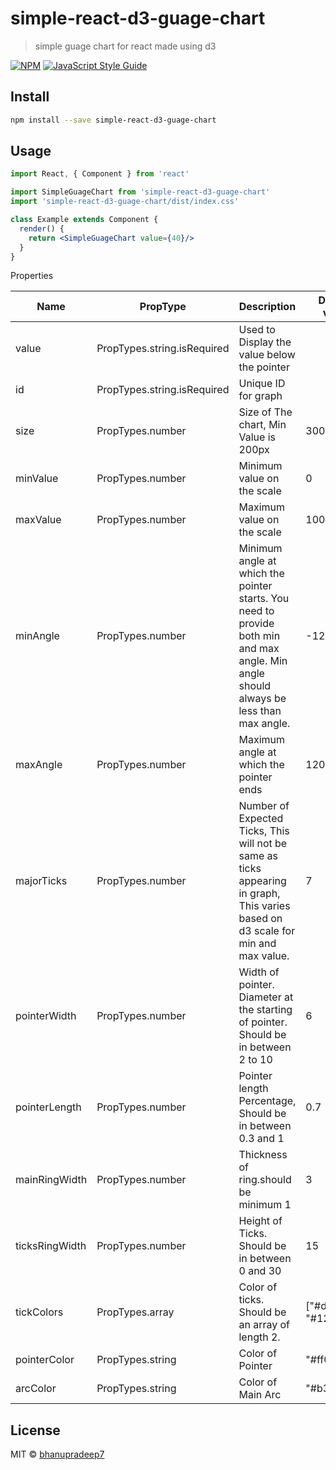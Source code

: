 # simple-react-d3-guage-chart

> simple guage chart for react made using d3

[![NPM](https://img.shields.io/npm/v/simple-react-d3-guage-chart.svg)](https://www.npmjs.com/package/simple-react-d3-guage-chart) [![JavaScript Style Guide](https://img.shields.io/badge/code_style-standard-brightgreen.svg)](https://standardjs.com)

## Install

```bash
npm install --save simple-react-d3-guage-chart
```

## Usage

```jsx
import React, { Component } from 'react'

import SimpleGuageChart from 'simple-react-d3-guage-chart'
import 'simple-react-d3-guage-chart/dist/index.css'

class Example extends Component {
  render() {
    return <SimpleGuageChart value={40}/>
  }
}
```

Properties

| Name            | PropType                    | Description                                                    | Default value          |
|-----------------|-----------------------------|----------------------------------------------------------------|------------------------|
| value           | PropTypes.string.isRequired | Used to Display the value below the pointer                    |                        |
| id              | PropTypes.string.isRequired | Unique ID for graph                                            |                        |
| size            | PropTypes.number            | Size of The chart, Min Value is 200px                          | 300                    |
| minValue        | PropTypes.number            | Minimum value on the scale                                     | 0                      |
| maxValue        | PropTypes.number            | Maximum value on the scale                                     | 100                    |
| minAngle        | PropTypes.number            | Minimum angle at which the pointer starts. You need to provide both min and max angle. Min angle should always be less than max angle.| -120 |
| maxAngle        | PropTypes.number            | Maximum angle at which the pointer ends                        | 120                    |
| majorTicks      | PropTypes.number            | Number of Expected Ticks, This will not be same as ticks appearing in graph, This varies based on d3 scale for min and max value. | 7 |
| pointerWidth    | PropTypes.number            | Width of pointer. Diameter at the starting of pointer. Should be in between 2 to 10| 6  |
| pointerLength   | PropTypes.number            | Pointer length Percentage, Should be in between 0.3 and 1      | 0.7                    |
| mainRingWidth   | PropTypes.number            | Thickness of ring.should be minimum 1                          | 3                      |
| ticksRingWidth  | PropTypes.number            | Height of Ticks. Should be in between 0 and 30                 | 15                     |
| tickColors      | PropTypes.array             | Color of ticks. Should be an array of length 2.                | ["#d92121", "#12af5a"] |
| pointerColor    | PropTypes.string            | Color of Pointer                                               | "#ff0500"              |
| arcColor        | PropTypes.string            | Color of Main Arc                                              | "#b3b3b3"              |

## License

MIT © [bhanupradeep7](https://github.com/bhanupradeep7)
